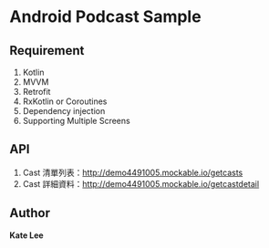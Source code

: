Android Podcast Sample
===================================  

## Requirement

1. Kotlin
2. MVVM
3. Retrofit
4. RxKotlin or Coroutines
5. Dependency injection
6. Supporting Multiple Screens

## API

1. Cast 清單列表：http://demo4491005.mockable.io/getcasts
2. Cast 詳細資料：http://demo4491005.mockable.io/getcastdetail

## Author

**Kate Lee**